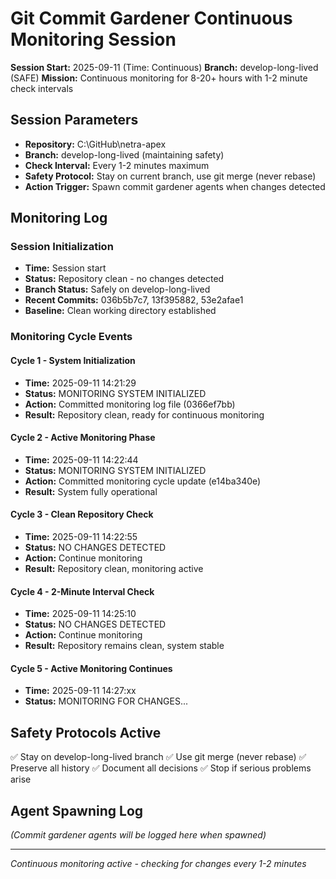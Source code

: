 # Git Commit Gardener Continuous Monitoring Session

**Session Start:** 2025-09-11 (Time: Continuous)
**Branch:** develop-long-lived (SAFE)
**Mission:** Continuous monitoring for 8-20+ hours with 1-2 minute check intervals

## Session Parameters
- **Repository:** C:\GitHub\netra-apex
- **Branch:** develop-long-lived (maintaining safety)
- **Check Interval:** Every 1-2 minutes maximum
- **Safety Protocol:** Stay on current branch, use git merge (never rebase)
- **Action Trigger:** Spawn commit gardener agents when changes detected

## Monitoring Log

### Session Initialization
- **Time:** Session start
- **Status:** Repository clean - no changes detected
- **Branch Status:** Safely on develop-long-lived
- **Recent Commits:** 036b5b7c7, 13f395882, 53e2afae1
- **Baseline:** Clean working directory established

### Monitoring Cycle Events

#### Cycle 1 - System Initialization
- **Time:** 2025-09-11 14:21:29
- **Status:** MONITORING SYSTEM INITIALIZED
- **Action:** Committed monitoring log file (0366ef7bb)
- **Result:** Repository clean, ready for continuous monitoring

#### Cycle 2 - Active Monitoring Phase
- **Time:** 2025-09-11 14:22:44
- **Status:** MONITORING SYSTEM INITIALIZED
- **Action:** Committed monitoring cycle update (e14ba340e)
- **Result:** System fully operational

#### Cycle 3 - Clean Repository Check
- **Time:** 2025-09-11 14:22:55
- **Status:** NO CHANGES DETECTED
- **Action:** Continue monitoring
- **Result:** Repository clean, monitoring active

#### Cycle 4 - 2-Minute Interval Check
- **Time:** 2025-09-11 14:25:10  
- **Status:** NO CHANGES DETECTED
- **Action:** Continue monitoring
- **Result:** Repository remains clean, system stable

#### Cycle 5 - Active Monitoring Continues
- **Time:** 2025-09-11 14:27:xx
- **Status:** MONITORING FOR CHANGES...

## Safety Protocols Active
✅ Stay on develop-long-lived branch
✅ Use git merge (never rebase) 
✅ Preserve all history
✅ Document all decisions
✅ Stop if serious problems arise

## Agent Spawning Log
*(Commit gardener agents will be logged here when spawned)*

---
*Continuous monitoring active - checking for changes every 1-2 minutes*